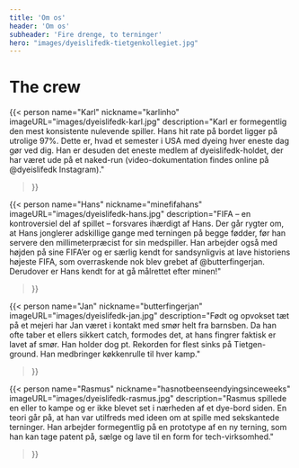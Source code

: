 ```yaml
---
title: 'Om os'
header: 'Om os'
subheader: 'Fire drenge, to terninger'
hero: "images/dyeislifedk-tietgenkollegiet.jpg"
---
```


# The crew

{{< person
  name="Karl"
  nickname="karlinho"
  imageURL="images/dyeislifedk-karl.jpg"
  description="Karl er formegentlig den mest konsistente nulevende spiller. Hans hit rate på bordet ligger på utrolige 97%. Dette er, hvad et semester i USA med dyeing hver eneste dag gør ved dig. Han er desuden det eneste medlem af dyeislifedk-holdet, der har været ude på et naked-run (video-dokumentation findes online på @dyeislifedk Instagram)."
>}}

{{< person
  name="Hans"
  nickname="minefifahans"
  imageURL="images/dyeislifedk-hans.jpg"
  description="FIFA – en kontroversiel del af spillet – forsvares ihærdigt af Hans. Der går rygter om, at Hans jonglerer adskillige gange med terningen på begge fødder, før han servere den millimeterpræcist for sin medspiller. Han arbejder også med højden på sine FIFA’er og er særlig kendt for sandsynligvis at lave historiens højeste FIFA, som overraskende nok blev grebet af @butterfingerjan. Derudover er Hans kendt for at gå målrettet efter minen!"
>}}

{{< person
  name="Jan"
  nickname="butterfingerjan"
  imageURL="images/dyeislifedk-jan.jpg"
  description="Født og opvokset tæt på et mejeri har Jan været i kontakt med smør helt fra barnsben. Da han ofte taber et ellers sikkert catch, formodes det, at hans fingrer faktisk er lavet af smør. Han holder dog pt. Rekorden for flest sinks på Tietgen-ground. Han medbringer køkkenrulle til hver kamp."
>}}

{{< person
  name="Rasmus"
  nickname="hasnotbeenseendyingsinceweeks"
  imageURL="images/dyeislifedk-rasmus.jpg"
  description="Rasmus spillede en eller to kampe og er ikke blevet set i nærheden af et dye-bord siden. En teori går på, at han var utilfreds med ideen om at spille med sekskantede terninger. Han arbejder formegentlig på en prototype af en ny terning, som han kan tage patent på, sælge og lave til en form for tech-virksomhed."
>}}
